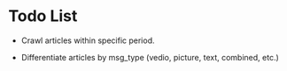 # Todo List

- Crawl articles within specific period.

- Differentiate articles by msg_type (vedio, picture, text, combined, etc.)
